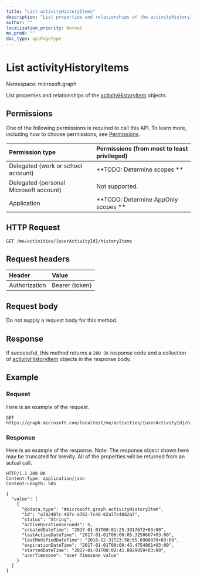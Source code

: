 ```yaml
---
title: "List activityHistoryItems"
description: "List properties and relationships of the activityHistoryItem objects."
author: ""
localization_priority: Normal
ms.prod: ""
doc_type: apiPageType
---
```


# List activityHistoryItems

Namespace: microsoft.graph

List properties and relationships of the [activityHistoryItem](../resources/activityhistoryitem.md) objects.

## Permissions
One of the following permissions is required to call this API. To learn more, including how to choose permissions, see [Permissions](/concepts/permissions-reference.md).

|Permission type|Permissions (from most to least privileged)|
|:---|:---|
|Delegated (work or school account)|**TODO: Determine scopes **|
|Delegated (personal Microsoft account)|Not supported.|
|Application|**TODO: Determine AppOnly scopes **|

## HTTP Request
<!-- {
  "blockType": "ignored"
}
-->
``` http
GET /me/activities/{userActivityId}/historyItems
```

## Request headers
|Header|Value|
|:---|:---|
|Authorization|Bearer {token}|

## Request body
Do not supply a request body for this method.

## Response
If successful, this method returns a `200 OK` response code and a collection of [activityHistoryItem](../resources/activityhistoryitem.md) objects in the response body.

## Example

### Request
Here is an example of the request.
<!-- {
  "blockType": "request",
  "name": "get_activityhistoryitem"
}
-->
``` http
GET https://graph.microsoft.com/localtest/me/activities/{userActivityId}/historyItems
```

### Response
Here is an example of the response. Note: The response object shown here may be truncated for brevity. All of the properties will be returned from an actual call.
<!-- {
  "blockType": "response",
  "truncated": true,
  "@odata.type": "collection(microsoft.graph.activityhistoryitem)"
}
-->
``` http
HTTP/1.1 200 OK
Content-Type: application/json
Content-Length: 585

{
  "value": [
    {
      "@odata.type": "#microsoft.graph.activityHistoryItem",
      "id": "a782487c-487c-a782-7c48-82a77c4882a7",
      "status": "String",
      "activeDurationSeconds": 5,
      "createdDateTime": "2017-01-01T00:01:25.3917672+03:00",
      "lastActiveDateTime": "2017-01-01T00:00:05.3250667+03:00",
      "lastModifiedDateTime": "2016-12-31T23:58:55.6908839+03:00",
      "expirationDateTime": "2017-01-01T00:00:43.4754061+03:00",
      "startedDateTime": "2017-01-01T00:02:41.8929059+03:00",
      "userTimezone": "User Timezone value"
    }
  ]
}
```

